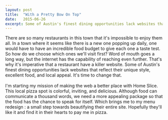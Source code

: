 ```yaml
---
layout: post
title:  "With a Pretty Bow On Top"
date:   2015-06-26 
excerpt: Some of Austin's finest dining opportunities lack websites that reflect their unique style, excellent food, and local appeal. It's time to change that. 
---
```

There are so many restaurants in this town that it's impossible to enjoy them all. In a town where it seems like there is a new one popping up daily, one would have to have an incredible food budget to give each one a taste test. So how do we choose which ones we'll visit first? Word of mouth goes a long way, but the internet has the capability of reaching even further. That's why it's imperative that a restaurant have a killer website. Some of Austin's finest dining opportunities lack websites that reflect their unique style, excellent food, and local appeal. It's time to change that.  
<br> 
I'm starting my mission of making the web a better place with Home Slice. This local pizza spot is colorful, inviting, and delicious. Although food can communicate a thousand words, we need a more appealing package so that the food has the chance to speak for itself. Which brings me to my menu redesign : a small step towards beautifying their entire site. Hopefully they'll like it and find it in their hearts to pay me in pizza.

